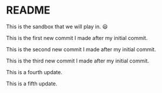 # README

This is the sandbox that we will play in. :smiley:

This is the first new commit I made after my initial commit.

This is the second new commit I made after my initial commit.

This is the third new commit I made after my initial commit.

This is a fourth update.

This is a fifth update.
